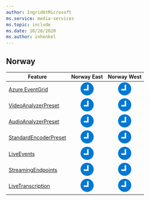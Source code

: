 ```yaml
---
author: IngridAtMicrosoft
ms.service: media-services 
ms.topic: include
ms.date: 10/28/2020
ms.author: inhenkel
---
```


<!--Feature availability in region-->
## Norway

| Feature | Norway East | Norway West |
| --- | :---: | :---: |
| [Azure EventGrid](../reacting-to-media-services-events.md) |![Azure EventGrid Norway East future](../media/azure-clouds-regions/planned-active.svg)  |![Azure EventGrid Norway West future](../media/azure-clouds-regions/planned-active.svg) |
| [VideoAnalyzerPreset](../analyzing-video-audio-files-concept.md) |![VideoAnalyzerPreset Norway East future](../media/azure-clouds-regions/planned-active.svg)  | ![VideoAnalyzerPreset Norway West future](../media/azure-clouds-regions/planned-active.svg) |
| [AudioAnalyzerPreset](../analyzing-video-audio-files-concept.md) |![AudioAnalyzerPreset Norway East future](../media/azure-clouds-regions/planned-active.svg)  | ![AudioAnalyzerPreset Norway West future](../media/azure-clouds-regions/planned-active.svg) |
| [StandardEncoderPreset](../encoding-concept.md) |![StandardEncoderPreset Norway East future](../media/azure-clouds-regions/planned-active.svg)  | ![StandardEncoderPreset Norway West future](../media/azure-clouds-regions/planned-active.svg) |
| [LiveEvents](../live-streaming-overview.md) |![LiveEvents Norway East future](../media/azure-clouds-regions/planned-active.svg)  | ![LiveEvents Norway West future](../media/azure-clouds-regions/planned-active.svg) |
| [StreamingEndpoints](../streaming-endpoint-concept.md) |![StreamingEndpoints Norway East future](../media/azure-clouds-regions/planned-active.svg) | ![StreamingEndpoints Norway West future](../media/azure-clouds-regions/planned-active.svg) |
| [LiveTranscription](../live-transcription.md) |![LiveTranscription Norway East future](../media/azure-clouds-regions/planned-active.svg) |![LiveTranscription Norway West future](../media/azure-clouds-regions/planned-active.svg) |

